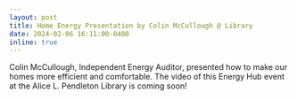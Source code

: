 ```yaml
---
layout: post
title: Home Energy Presentation by Colin McCullough @ Library
date: 2024-02-06 16:11:00-0400
inline: true
---
```


Colin McCullough, Independent Energy Auditor, presented how to make our homes more efficient and comfortable. The video of this Energy Hub event at the Alice L. Pendleton Library is coming soon!